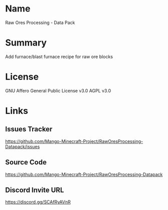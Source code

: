 # Name
Raw Ores Processing - Data Pack


# Summary
Add furnace/blast furnace recipe for raw ore blocks


# License
GNU Affero General Public License v3.0
AGPL v3.0


# Links
## Issues Tracker
https://github.com/Mango-Minecraft-Project/RawOresProcessing-Datapack/issues

## Source Code
https://github.com/Mango-Minecraft-Project/RawOresProcessing-Datapack

## Discord Invite URL
https://discord.gg/SCAfRyAVnR